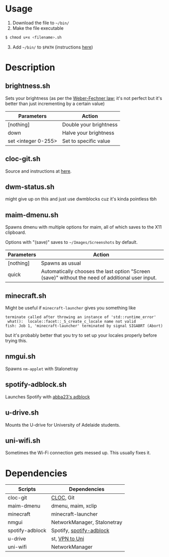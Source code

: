 # Usage

1. Download the file to `~/bin/`
2. Make the file executable
```bash
$ chmod u+x <filename>.sh
```
3. Add `~/bin/` to `$PATH` (instructions [here](https://wiki.archlinux.org/title/environment_variables#Defining_variables))

# Description

## brightness.sh

Sets your brightness (as per the [Weber-Fechner law](https://en.wikipedia.org/wiki/Weber%E2%80%93Fechner_law); it's not perfect but it's better than just incrementing by a certain value)

| Parameters          | Action                 |
| ------------------- | ---------------------- |
| [nothing]           | Double your brightness |
| down                | Halve your brightness  |
| set <integer 0-255> | Set to specific value  |

## cloc-git.sh

Source and instructions at [here](https://stackoverflow.com/users/578288/rory-okane).

## dwm-status.sh

might give up on this and just use dwmblocks cuz it's kinda pointless tbh

## maim-dmenu.sh

Spawns dmenu with multiple options for maim, all of which saves to the X11 clipboard.

Options with "(save)" saves to `~/Images/Screenshots` by default.

| Parameters | Action                                                                                           |
| ---------- | ------------------------------------------------------------------------------------------------ |
| [nothing]  | Spawns as usual                                                                                  |
| quick      | Automatically chooses the last option "Screen (save)" without the need of additional user input. |

## minecraft.sh

Might be useful if `minecraft-launcher` gives you something like
```console
terminate called after throwing an instance of 'std::runtime_error'
 what():  locale::facet::_S_create_c_locale name not valid
fish: Job 1, 'minecraft-launcher' terminated by signal SIGABRT (Abort)
```
but it's probably better that you try to set up your locales properly before trying this.

## nmgui.sh

Spawns `nm-applet` with Stalonetray

## spotify-adblock.sh

Launches Spotify with [abba23's adblock](https://github.com/abba23/spotify-adblock)

## u-drive.sh

Mounts the U-drive for University of Adelaide students. 

## uni-wifi.sh

Sometimes the Wi-Fi connection gets messed up. This usually fixes it.

# Dependencies

| Scripts            | Dependencies                                                          |
| ------------------ | --------------------------------------------------------------------- |
| cloc-git           | [CLOC](http://cloc.sourceforge.net/), Git                             |
| maim-dmenu         | dmenu, maim, xclip                                                    |
| minecraft          | minecraft-launcher                                                    |
| nmgui              | NetworkManager, Stalonetray                                           |
| spotify-adblock    | Spotify, [spotify-adblock](https://github.com/abba23/spotify-adblock) |
| u-drive            | st, [VPN to Uni](https://github.com/yuezk/GlobalProtect-openconnect)  |
| uni-wifi           | NetworkManager                                                        |
